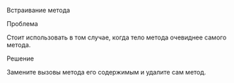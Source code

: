 Встраивание метода

Проблема

Стоит использовать в том случае, когда тело метода очевиднее самого метода.

Решение

Замените вызовы метода его содержимым и удалите сам метод.
